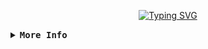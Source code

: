 <!-- Abel GitHub Profile -->
<div align="center">

[![Typing SVG](https://readme-typing-svg.herokuapp.com?font=Iosevka&pause=1000&color=C2C2C2&center=true&vCenter=true&width=435&lines=Hi+%F0%9F%91%8B%2C+I'm+Abel+Carrizo;A+Software+Engineering+Student)](https://git.io/typing-svg)

</div>

<!-- Skills -->
<details>
<summary><samp><b>More Info</b></samp></summary>

<h3 align="left">Programming and Markup Languages</h3>
<p align="left">
<a href="#"><img alt="Python" src="https://img.shields.io/badge/python%20-%2314354C.svg?&style=for-the-badge&logo=python&logoColor=white"/></a>
<a href="#"><img alt="Markdown" src="https://img.shields.io/badge/markdown-%23000000.svg?style=for-the-badge&logo=markdown&logoColor=white"/>
</a>
<a href="#"><img alt="HTML" src="https://img.shields.io/badge/html-%23E34F26.svg?style=for-the-badge&logo=html5&logoColor=white"/></a>
<a href="#"><img alt="CSS" src="https://img.shields.io/badge/css-%23323330.svg?style=for-the-badge&logo=css3&logoColor=%23F7DF1E"/></a>
<a href="#"><img alt="JavaScript" src="https://img.shields.io/badge/javascript-%23323330.svg?style=for-the-badge&logo=javascript&logoColor=%23F7DF1E"/></a>
</p>

<h3 align="left">Frameworks and Libraries</h3>
<p align="left">
<a href="#"><img alt="Flask" src="https://img.shields.io/badge/Flask-%23000.svg?style=for-the-badge&logo=flask&logoColor=white"/></a>
<a href="#"><img alt="Django" src="https://img.shields.io/badge/Django-%23092E20.svg?style=for-the-badge&logo=django&logoColor=white"/></a>
<a href="#"><img alt="PyMongo" src="https://img.shields.io/badge/PyMongo-%234ea94b.svg?style=for-the-badge&logo=mongodb&logoColor=white"/></a>
<a href="#"><img alt="Angular" src="https://img.shields.io/badge/Angular-%23DD0031.svg?style=for-the-badge&logo=angular&logoColor=white"/></a>
</p>

<h3 align="left">Databases</h3>
<p align="left">
<a href="#"><img alt="MySQL" src="https://img.shields.io/badge/MySQL-00f.svg?style=for-the-badge&logo=mysql&logoColor=white"/></a>
<a href="#"><img alt="MariaDB" src="https://img.shields.io/badge/MariaDB-%23003535.svg?style=for-the-badge&logo=mariadb&logoColor=white"/></a>
<a href="#"><img alt="SQLite" src="https://img.shields.io/badge/SQLite-07405e.svg?style=for-the-badge&logo=sqlite&logoColor=white"/></a>
<a href="#"><img alt="MongoDB" src="https://img.shields.io/badge/MongoDB-4ea94b.svg?style=for-the-badge&logo=mongodb&logoColor=white"/></a>
<a href="#"><img alt="Microsoft SQL Server" src="https://img.shields.io/badge/Microsoft%20SQL%20Server-CC2927.svg?style=for-the-badge&logo=microsoftsqlserver&logoColor=white"/></a>
</p>

<h3 align="left">Software and Tools</h3>
<p align="left">
<a href="#"><img alt="Git" src="https://img.shields.io/badge/Git-%23F05032.svg?style=for-the-badge&logo=git&logoColor=white"/></a>
<a href="#"><img alt="GitHub" src="https://img.shields.io/badge/GitHub-181717.svg?style=for-the-badge&logo=github&logoColor=white"/></a>
<a href="#"><img alt="Visual Studio Code" src="https://img.shields.io/badge/VSCode-%23007ACC.svg?style=for-the-badge&logo=visual-studio-code&logoColor=white"/></a>
<a href="#"><img alt="Vim" src="https://img.shields.io/badge/Vim-%2311AB00.svg?style=for-the-badge&logo=vim&logoColor=white"/></a>
<a href="#"><img alt="Power BI" src="https://img.shields.io/badge/Power%20BI-F2C811.svg?style=for-the-badge&logo=power-bi&logoColor=black"/></a>
</p>

<h3 align="left">Operating Systems</h3>
<p align="left">
<a href="#"><img alt="Arch Linux" src="https://img.shields.io/badge/Arch%20Linux-1793D1.svg?style=for-the-badge&logo=arch-linux&logoColor=white"/></a>
<a href="#"><img alt="Ubuntu" src="https://img.shields.io/badge/Ubuntu-E95420.svg?style=for-the-badge&logo=ubuntu&logoColor=white"/></a>

</p>

</details>
